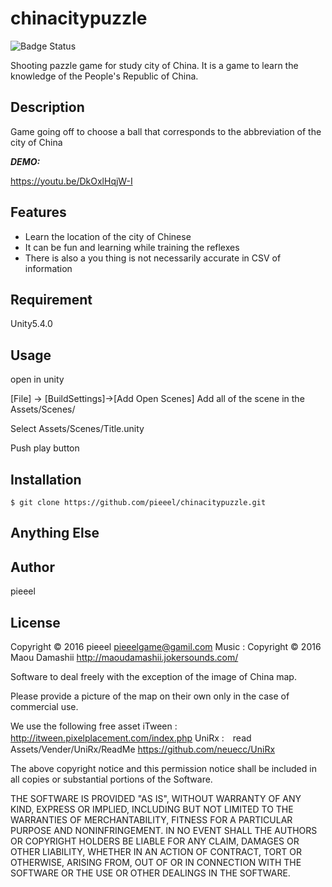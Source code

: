 # chinacitypuzzle

![Badge Status](https://ci-as-a-service)

Shooting pazzle game for study city of China.
It is a game to learn the knowledge of the People's Republic of China.

## Description

Game going off to choose a ball that corresponds to the abbreviation of the city of China

***DEMO:***

https://youtu.be/DkOxlHqjW-I

## Features

- Learn the location of the city of Chinese
- It can be fun and learning while training the reflexes
- There is also a you thing is not necessarily accurate in CSV of information

## Requirement

Unity5.4.0

## Usage

open in unity

[File] -> [BuildSettings]->[Add Open Scenes]
Add all of the scene in the Assets/Scenes/ 

Select Assets/Scenes/Title.unity

Push play button

## Installation

    $ git clone https://github.com/pieeel/chinacitypuzzle.git

## Anything Else



## Author

pieeel

## License

Copyright © 2016 pieeel <pieeelgame@gamil.com>
Music : Copyright © 2016 Maou Damashii <http://maoudamashii.jokersounds.com/>

Software to deal freely with the exception of the image of China map. 

Please provide a picture of the map on their own only in the case of commercial use.

We use the following free asset
iTween : http://itween.pixelplacement.com/index.php
UniRx :　read Assets/Vender/UniRx/ReadMe <https://github.com/neuecc/UniRx>

The above copyright notice and this permission notice shall be included in all copies or substantial portions of the Software.

THE SOFTWARE IS PROVIDED "AS IS", WITHOUT WARRANTY OF ANY KIND, EXPRESS OR IMPLIED, INCLUDING BUT NOT LIMITED TO THE WARRANTIES OF MERCHANTABILITY, FITNESS FOR A PARTICULAR PURPOSE AND NONINFRINGEMENT. IN NO EVENT SHALL THE AUTHORS OR COPYRIGHT HOLDERS BE LIABLE FOR ANY CLAIM, DAMAGES OR OTHER LIABILITY, WHETHER IN AN ACTION OF CONTRACT, TORT OR OTHERWISE, ARISING FROM, OUT OF OR IN CONNECTION WITH THE SOFTWARE OR THE USE OR OTHER DEALINGS IN THE SOFTWARE.